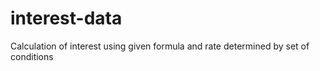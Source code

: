 # interest-data
Calculation of interest using given formula and rate determined by set of conditions
